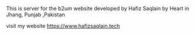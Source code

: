 This is server for the b2um website developed by Hafiz Saqlain by Heart in Jhang, Punjab ,Pakistan

visit my website https://www.hafizsaqlain.tech